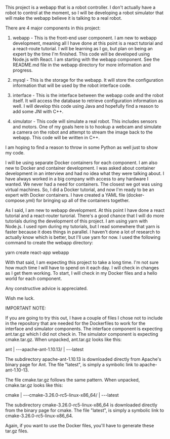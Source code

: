  This project is a webapp that is a robot controller.  I don't actually have a robot to control at the moment, so I will be developing a robot simulator that will make the webapp believe it is talking to a real robot.

 There are 4 major components in this project:

 1) webapp - This is the front-end user component.  I am new to webapp development, meaning all I have done at this point is a react tutorial and a react-route tutorial.  I will be learning as I go, but plan on being an expert by the time I'm finished.  This code will be developed using Node.js with React.  I am starting with the webapp component.  See the README.md file in the webapp directory for more information and progress.

 2) mysql - This is the storage for the webapp.  It will store the configuration information that will be used by the robot interface code.

 3) interface - This is the interface between the webapp code and the robot itself.  It will access the database to retrieve configuration information as well.  I will develop this code using Java and hopefully find a reason to add some JNI with C++.

 4) simulator - This code will simulate a real robot.  This includes sensors and motors.  One of my goals here is to hookup a webcam and simulate a camera on the robot and attempt to stream the image back to the webapp.  This code will be written in C++.

 I am hoping to find a reason to throw in some Python as well just to show my code.

I will be using separate Docker containers for each component.  I am also new to Docker and container development.  I was asked about container development in an interview and had no idea what they were talking about.  I have always worked in a big company with access to any hardware I wanted.  We never had a need for containers.  The closest we got was using virtual machines.  So, I did a Docker tutorial, and now I'm ready to be an expert with Docker containers.  I have created a YAML file (docker-compose.yml) for bringing up all of the containers together.

As I said, I am new to webapp development.  At this point I have done a react tutorial and a react-router turorial.  There's a good chance that I will do more tutorials during the development of this project.  I am using yarn with Node.js.  I used npm during my tutorials, but I read somewhere that yarn is faster because it does things in parallel.  I haven't done a lot of research to actually know which is better, but I'll use yarn for now. I used the following command to create the webapp directory:

yarn create react-app webapp

 With that said, I am expecting this project to take a long time.  I'm not sure how much time I will have to spend on it each day.  I will check in changes as I get them working.  To start, I will check in my Docker files and a hello world for each component.

Any constructive advice is appreciated.

Wish me luck.

IMPORTANT NOTE:

If you are going to try this out, I have a couple of files I chose not to include in the repository that are needed for the Dockerfiles to work for the interface and simulator components.  The interface component is expecting ant.tar.gz which I did not check in.  The simulator component is expecting cmake.tar.gz.  When unpacked, ant.tar.gz looks like this:

ant
 |
 ---apache-ant-1.10.13/
 |
 ---latest

 The subdirectory apache-ant-1.10.13 is downloaded directly from Apache's binary page for Ant.  The file "latest", is simply a symbolic link to apache-ant-1.10-13.  

 The file cmake.tar.gz follows the same pattern.  When unpacked, cmake.tar.gz looks like this:

 cmake
   |
   ---cmake-3.26.0-rc5-linux-x86_64/
   |
   ---latest

 The subdirectory cmake-3.26.0-rc5-linux-x86_64 is downloaded directly from the binary page for cmake.  The file "latest", is simply a symbolic link to cmake-3.26.0-rc5-linux-x86_64.  

 Again, if you want to use the Docker files, you'll have to generate these tar.gz files.  

